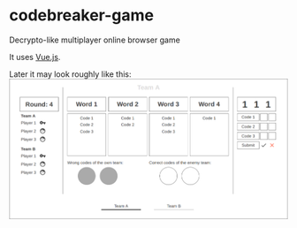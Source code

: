 # codebreaker-game
Decrypto-like multiplayer online browser game

It uses [Vue.js](https://vuejs.org/).

Later it may look roughly like this:
![mock of the ui](mock.png)